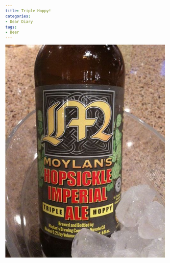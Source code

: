 ```yaml
---
title: Triple Hoppy!
categories:
- Dear Diary
tags:
- Beer
---
```


![](/assets/posts/2009/dfa053ace31685673c2a6f2df2322b22.jpg)
